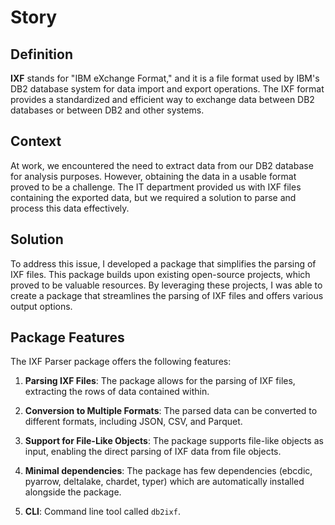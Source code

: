 # Story

## Definition

**IXF** stands for "IBM eXchange Format," and it is a file format used by IBM's
DB2 database system for data import and export operations. The IXF format
provides a standardized and efficient way to exchange data between DB2 databases
or between DB2 and other systems.

## Context

At work, we encountered the need to extract data from our DB2 database for
analysis purposes. However, obtaining the data in a usable format proved to be a
challenge. The IT department provided us with IXF files containing the exported
data, but we required a solution to parse and process this data effectively.

## Solution

To address this issue, I developed a package that simplifies the parsing of IXF
files. This package builds upon existing open-source projects, which proved to
be valuable resources. By leveraging these projects, I was able to create a
package that streamlines the parsing of IXF files and offers various output
options.

## Package Features

The IXF Parser package offers the following features:

1. **Parsing IXF Files**: The package allows for the parsing of IXF files,
   extracting the rows of data contained within.

2. **Conversion to Multiple Formats**: The parsed data can be converted to
   different formats, including JSON, CSV, and Parquet.

3. **Support for File-Like Objects**: The package supports file-like objects as
   input, enabling the direct parsing of IXF data from file objects.

4. **Minimal dependencies**: The package has few dependencies (ebcdic, pyarrow, 
   deltalake, chardet, typer) which are automatically installed alongside the package.

5. **CLI**: Command line tool called `db2ixf`.